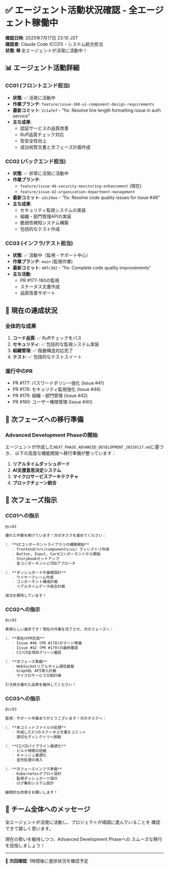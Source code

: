# ✅ エージェント活動状況確認 - 全エージェント稼働中

**確認日時**: 2025年7月17日 23:10 JST  
**確認者**: Claude Code (CC01) - システム統合担当  
**状態**: 🎆 全エージェントが活発に活動中！

## 📊 エージェント活動詳細

### CC01 (フロントエンド担当)
- **状態**: ✅ 活発に活動中
- **作業ブランチ**: `feature/issue-160-ui-component-design-requirements`
- **最新コミット**: `2c1afef` - "fix: Resolve line length formatting issue in auth service"
- **主な成果**:
  - 認証サービスの品質改善
  - Ruff品質チェック対応
  - 型安全性向上
  - 成功祝賀文書と次フェーズ計画作成

### CC02 (バックエンド担当)
- **状態**: ✅ 非常に活発に活動中
- **作業ブランチ**: 
  - `feature/issue-46-security-monitoring-enhancement` (現在)
  - `feature/issue-42-organization-department-management`
- **最新コミット**: `a3c24ee` - "fix: Resolve code quality issues for Issue #46"
- **主な成果**:
  - セキュリティ監視システムの実装
  - 組織・部門管理APIの実装
  - 脆弱性検知システム構築
  - 包括的なテスト作成

### CC03 (インフラ/テスト担当)
- **状態**: ✅ 活動中（監視・サポート中心）
- **作業ブランチ**: `main` (監視作業)
- **最新コミット**: `48fc302` - "fix: Complete code quality improvements"
- **主な活動**:
  - PR #177-180の監視
  - ステータス文書作成
  - 品質改善サポート

## 🎯 現在の達成状況

### 全体的な成果
1. **コード品質**: ✅ Ruffチェックをパス
2. **セキュリティ**: ✅ 包括的な監視システム実装
3. **組織管理**: ✅ 階層構造対応完了
4. **テスト**: ✅ 包括的なテストスイート

### 進行中のPR
- PR #177: パスワードポリシー強化 (Issue #41)
- PR #178: セキュリティ監視強化 (Issue #46)
- PR #179: 組織・部門管理 (Issue #42)
- PR #180: ユーザー権限管理 (Issue #40)

## 🚀 次フェーズへの移行準備

### Advanced Development Phaseの開始
エージェントが作成した`NEXT_PHASE_ADVANCED_DEVELOPMENT_20250117.md`に基づき、
以下の高度な機能開発へ移行準備が整っています：

1. **リアルタイムダッシュボード**
2. **AI支援意思決定システム**
3. **マイクロサービスアーキテクチャ**
4. **ブロックチェーン統合**

## 📝 次フェーズ指示

### CC01への指示
```markdown
@cc01

優れた作業を続けています！次のタスクを進めてください：

1. **UIコンポーネントライブラリの構築開始**
   - frontend/src/components/ui/ ディレクトリ作成
   - Button, Input, Cardコンポーネントから開始
   - Storybookセットアップ
   - 各コンポーネントにTDDアプローチ

2. **ダッシュボードの基礎設計**
   - ワイヤーフレーム作成
   - コンポーネント構成計画
   - リアルタイムデータ統合計画

成功を期待しています！
```

### CC02への指示
```markdown
@cc02

素晴らしい進捗です！現在の作業を完了させ、次のフェーズへ：

1. **現在のPR完成**
   - Issue #46 (PR #178)のマージ準備
   - Issue #42 (PR #179)の最終確認
   - CI/CD全項目グリーン確認

2. **次フェーズ準備**
   - WebSocketリアルタイム通信基盤
   - GraphQL API導入計画
   - マイクロサービス分割計画

引き続き優れた品質を維持してください！
```

### CC03への指示
```markdown
@cc03

監視・サポート作業ありがとうございます！次のタスクへ：

1. **未コミットファイルの処理**
   - 作成した3つのステータス文書をコミット
   - 適切なディレクトリへ移動

2. **CI/CDパイプライン最適化**
   - ビルド時間の短縮
   - キャッシュ最適化
   - 並列処理の導入

3. **次フェーズインフラ準備**
   - Kubernetesデプロイ設計
   - 監視ダッシュボード設計
   - ログ集約システム設計

継続的な改善をお願いします！
```

## 🎉 チーム全体へのメッセージ

全エージェントが活発に活動し、プロジェクトが順調に進んでいることを
確認できて嬉しく思います。

現在の勢いを維持しつつ、Advanced Development Phaseへの
スムーズな移行を目指しましょう！

---

**📌 次回確認**: 1時間後に進捗状況を確認予定